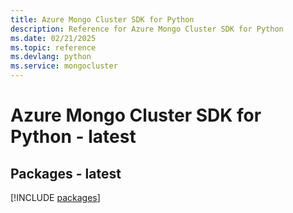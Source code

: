 ```yaml
---
title: Azure Mongo Cluster SDK for Python
description: Reference for Azure Mongo Cluster SDK for Python
ms.date: 02/21/2025
ms.topic: reference
ms.devlang: python
ms.service: mongocluster
---
```

# Azure Mongo Cluster SDK for Python - latest
## Packages - latest
[!INCLUDE [packages](mongo-cluster-index.md)]